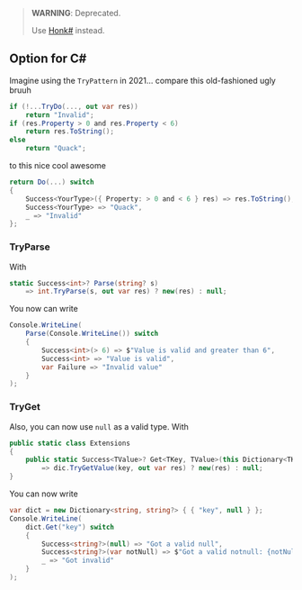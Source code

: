 > **WARNING**: Deprecated.
> 
> Use [Honk#](https://github.com/WhiteBlackGoose/HonkSharp) instead.

## Option for C\#

Imagine using the `TryPattern` in 2021... compare this old-fashioned ugly bruuh
```cs
if (!...TryDo(..., out var res))
    return "Invalid";
if (res.Property > 0 and res.Property < 6)
    return res.ToString();
else
    return "Quack";
```
to this nice cool awesome
```cs
return Do(...) switch
{
    Success<YourType>({ Property: > 0 and < 6 } res) => res.ToString(),
    Success<YourType> => "Quack",
    _ => "Invalid"
};
```

### TryParse

With
```cs
static Success<int>? Parse(string? s)
    => int.TryParse(s, out var res) ? new(res) : null;
```
You now can write
```cs
Console.WriteLine(
    Parse(Console.WriteLine()) switch
    {
        Success<int>(> 6) => $"Value is valid and greater than 6",
        Success<int> => "Value is valid",
        var Failure => "Invalid value"
    }
);
```

### TryGet

Also, you can now use `null` as a valid type. With
```cs
public static class Extensions
{
    public static Success<TValue>? Get<TKey, TValue>(this Dictionary<TKey, TValue> dic, TKey key)
        => dic.TryGetValue(key, out var res) ? new(res) : null;
}
```
You can now write
```cs
var dict = new Dictionary<string, string?> { { "key", null } };
Console.WriteLine(
    dict.Get("key") switch
    {
        Success<string?>(null) => "Got a valid null",
        Success<string?>(var notNull) => $"Got a valid notnull: {notNull}",
        _ => "Got invalid"
    }
);
```
